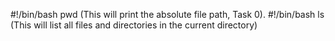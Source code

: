 #!/bin/bash
pwd (This will print the absolute file path, Task 0).
#!/bin/bash
ls (This will list all files and directories in the current directory)

